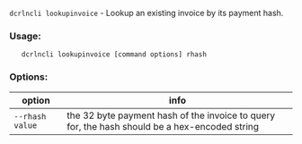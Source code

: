 `dcrlncli lookupinvoice` - Lookup an existing invoice by its payment hash.

### Usage:
```
   dcrlncli lookupinvoice [command options] rhash
```

### Options:
|option|info|
|--|--|
|`--rhash value`|  the 32 byte payment hash of the invoice to query for, the hash should be a hex-encoded string|
